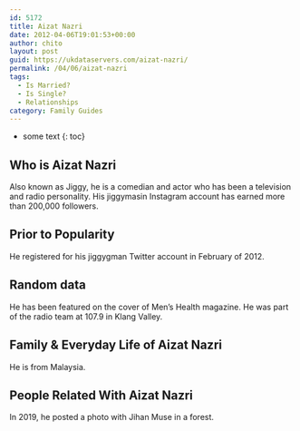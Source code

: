 ```yaml
---
id: 5172
title: Aizat Nazri
date: 2012-04-06T19:01:53+00:00
author: chito
layout: post
guid: https://ukdataservers.com/aizat-nazri/
permalink: /04/06/aizat-nazri
tags:
  - Is Married?
  - Is Single?
  - Relationships
category: Family Guides
---
```


* some text
{: toc}
          
          
## Who is  Aizat Nazri
                  
                  
                  
Also known as Jiggy, he is a comedian and actor who has been a television and radio personality. His jiggymasin Instagram account has earned more than 200,000 followers.
                  
                
                
                
## Prior to Popularity 
                  
                  
                  
He registered for his jiggygman Twitter account in February of 2012.
                  
                
                
                
## Random data 
                  
                  
                  
He has been featured on the cover of Men&#8217;s Health magazine. He was part of the radio team at 107.9 in Klang Valley.
                  
                
                
                
## Family & Everyday Life of Aizat Nazri
                  
                  
                  
He is from Malaysia.
                  
                
                
                
## People Related With  Aizat Nazri
                  
                  
                  
In 2019, he posted a photo with Jihan Muse in a forest.
                  
                
              
            
          
          
          
    
    
  
